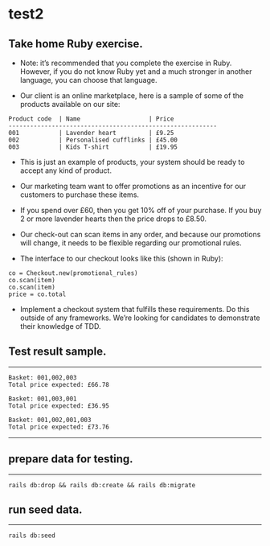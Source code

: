# test2

## Take home Ruby exercise.

* Note: it’s recommended that you complete the exercise in Ruby. However, if you do not know Ruby yet and a much stronger in another language, you can choose that language.

* Our client is an online marketplace, here is a sample of some of the products available on our site:

```
Product code  | Name                   | Price
----------------------------------------------------------
001           | Lavender heart         | £9.25
002           | Personalised cufflinks | £45.00
003           | Kids T-shirt           | £19.95
```

* This is just an example of products, your system should be ready to accept any kind of product.

* Our marketing team want to offer promotions as an incentive for our customers to purchase these items.
* If you spend over £60, then you get 10% off of your purchase. If you buy 2 or more lavender hearts then the price drops to £8.50.
* Our check-out can scan items in any order, and because our promotions will change, it needs to be flexible regarding our promotional rules.

* The interface to our checkout looks like this (shown in Ruby):
```
co = Checkout.new(promotional_rules)
co.scan(item)
co.scan(item)
price = co.total
```


* Implement a checkout system that fulfills these requirements. Do this outside of any frameworks. We’re looking for candidates to demonstrate their knowledge of TDD.

## Test result sample.
---------
```
Basket: 001,002,003
Total price expected: £66.78

Basket: 001,003,001
Total price expected: £36.95

Basket: 001,002,001,003
Total price expected: £73.76
```
-------------------------------------------
## prepare data for testing.
---------
```
rails db:drop && rails db:create && rails db:migrate
```

## run seed data.
---------
```
rails db:seed
```
